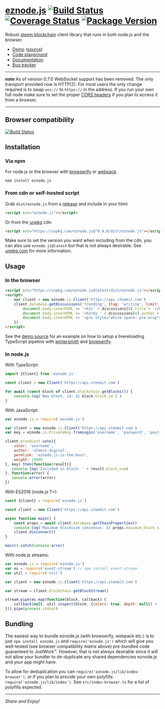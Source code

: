 
# [eznode.js](https://github.com/jnordberg/eznode.js) [![Build Status](https://img.shields.io/circleci/project/github/jnordberg/eznode.js.svg?style=flat-square)](https://circleci.com/gh/jnordberg/workflows/eznode.js) [![Coverage Status](https://img.shields.io/coveralls/jnordberg/eznode.js.svg?style=flat-square)](https://coveralls.io/github/jnordberg/eznode.js?branch=master) [![Package Version](https://img.shields.io/npm/v/eznode.js.svg?style=flat-square)](https://www.npmjs.com/package/eznode.js)

Robust [steem blockchain](https://steem.io) client library that runs in both node.js and the browser.

* [Demo](https://comments.steem.vc) ([source](https://github.com/jnordberg/eznode.js/tree/master/examples/comment-feed))
* [Code playground](https://playground.steem.vc)
* [Documentation](https://jnordberg.github.io/eznode.js/)
* [Bug tracker](https://github.com/jnordberg/eznode.js/issues)

---

**note** As of version 0.7.0 WebSocket support has been removed. The only transport provided now is HTTP(2). For most users the only change required is to swap `wss://` to `https://` in the address. If you run your own full node make sure to set the proper [CORS headers](https://en.wikipedia.org/wiki/Cross-origin_resource_sharing) if you plan to access it from a browser.

---


Browser compatibility
---------------------

[![Build Status](https://saucelabs.com/browser-matrix/jnordberg-eznode.js.svg)](https://saucelabs.com/open_sauce/user/jnordberg-eznode.js)


Installation
------------

### Via npm

For node.js or the browser with [browserify](https://github.com/substack/node-browserify) or [webpack](https://github.com/webpack/webpack).

```
npm install eznode.js
```

### From cdn or self-hosted script

Grab `dist/eznode.js` from a [release](https://github.com/jnordberg/eznode.js/releases) and include in your html:

```html
<script src="eznode.js"></script>
```

Or from the [unpkg](https://unpkg.com) cdn:

```html
<script src="https://unpkg.com/eznode.js@^0.8.0/dist/eznode.js"></script>
```

Make sure to set the version you want when including from the cdn, you can also use `eznode.js@latest` but that is not always desirable. See [unpkg.com](https://unpkg.com) for more information.


Usage
-----

### In the browser

```html
<script src="https://unpkg.com/eznode.js@latest/dist/eznode.js"></script>
<script>
    var client = new eznode.js.Client('https://api.steemit.com')
    client.database.getDiscussions('trending', {tag: 'writing', limit: 1}).then(function(discussions){
        document.body.innerHTML += '<h1>' + discussions[0].title + '</h1>'
        document.body.innerHTML += '<h2>by ' + discussions[0].author + '</h2>'
        document.body.innerHTML += '<pre style="white-space: pre-wrap">' + discussions[0].body + '</pre>'
    })
</script>
```

See the [demo source](https://github.com/jnordberg/eznode.js/tree/master/examples/comment-feed) for an example on how to setup a livereloading TypeScript pipeline with [wintersmith](https://github.com/jnordberg/wintersmith) and [browserify](https://github.com/substack/node-browserify).

### In node.js

With TypeScript:

```typescript
import {Client} from 'eznode.js'

const client = new Client('https://api.steemit.com')

for await (const block of client.blockchain.getBlocks()) {
    console.log(`New block, id: ${ block.block_id }`)
}
```

With JavaScript:

```javascript
var eznode.js = require('eznode.js')

var client = new eznode.js.Client('https://api.steemit.com')
var key = eznode.js.PrivateKey.fromLogin('username', 'password', 'posting')

client.broadcast.vote({
    voter: 'username',
    author: 'almost-digital',
    permlink: 'eznode.js-is-the-best',
    weight: 10000
}, key).then(function(result){
   console.log('Included in block: ' + result.block_num)
}, function(error) {
   console.error(error)
})
```

With ES2016 (node.js 7+):

```javascript
const {Client} = require('eznode.js')

const client = new Client('https://api.steemit.com')

async function main() {
    const props = await client.database.getChainProperties()
    console.log(`Maximum blocksize consensus: ${ props.maximum_block_size } bytes`)
    client.disconnect()
}

main().catch(console.error)
```

With node.js streams:

```javascript
var eznode.js = require('eznode.js')
var es = require('event-stream') // npm install event-stream
var util = require('util')

var client = new eznode.js.Client('https://api.steemit.com')

var stream = client.blockchain.getBlockStream()

stream.pipe(es.map(function(block, callback) {
    callback(null, util.inspect(block, {colors: true, depth: null}) + '\n')
})).pipe(process.stdout)
```


Bundling
--------

The easiest way to bundle eznode.js (with browserify, webpack etc.) is to just `npm install eznode.js` and `require('eznode.js')` which will give you well-tested (see browser compatibility matrix above) pre-bundled code guaranteed to JustWork™. However, that is not always desirable since it will not allow your bundler to de-duplicate any shared dependencies eznode.js and your app might have.

To allow for deduplication you can `require('eznode.js/lib/index-browser')`, or if you plan to provide your own polyfills: `require('eznode.js/lib/index')`. See `src/index-browser.ts` for a list of polyfills expected.

---

*Share and Enjoy!*
